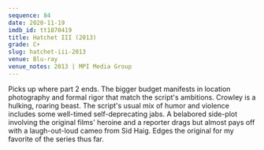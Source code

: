 ```yaml
---
sequence: 84
date: 2020-11-19
imdb_id: tt1870419
title: Hatchet III (2013)
grade: C+
slug: hatchet-iii-2013
venue: Blu-ray
venue_notes: 2013 | MPI Media Group
---
```


Picks up where <span data-imdb-id="tt1270835">part 2</span> ends. The bigger budget manifests in location photography and formal rigor that match the script's ambitions. Crowley is a hulking, roaring beast. The script's usual mix of humor and violence includes some well-timed self-deprecating jabs. A belabored side-plot involving the original films' heroine and a reporter drags but almost pays off with a laugh-out-loud cameo from Sid Haig. Edges the original for my favorite of the series thus far.
